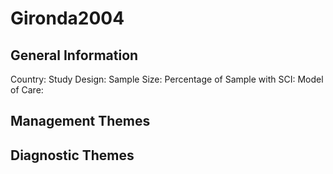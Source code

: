# Gironda2004

## General Information
Country: 
Study Design: 
Sample Size: 
Percentage of Sample with SCI:
Model of Care: 

## Management Themes


## Diagnostic Themes
